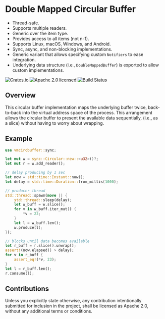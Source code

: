 # Double Mapped Circular Buffer

- Thread-safe.
- Supports multiple readers.
- Generic over the item type.
- Provides access to all items (not n-1).
- Supports Linux, macOS, Windows, and Android.
- Sync, async, and non-blocking implementations.
- Generic variant that allows specifying custom `Notifiers` to ease integration.
- Underlying data structure (i.e., `DoubleMappedBuffer`) is exported to allow custom implementations.

[![Crates.io][crates-badge]][crates-url]
[![Apache 2.0 licensed][apache-badge]][apache-url]
[![Build Status][actions-badge]][actions-url]

[crates-badge]: https://img.shields.io/crates/v/vmcircbuffer.svg
[crates-url]: https://crates.io/crates/vmcircbuffer
[apache-badge]: https://img.shields.io/badge/license-Apache%202-blue
[apache-url]: https://github.com/futuresdr/vmcircbuffer/blob/main/LICENSE
[actions-badge]: https://github.com/futuresdr/vmcircbuffer/workflows/CI/badge.svg
[actions-url]: https://github.com/futuresdr/vmcircbuffer/actions?query=workflow%3ACI+branch%3Amain

## Overview

This circular buffer implementation maps the underlying buffer twice,
back-to-back into the virtual address space of the process. This arrangement
allows the circular buffer to present the available data sequentially, (i.e., as
a slice) without having to worry about wrapping.

## Example

```rust
use vmcircbuffer::sync;

let mut w = sync::Circular::new::<u32>()?;
let mut r = w.add_reader();

// delay producing by 1 sec
let now = std::time::Instant::now();
let delay = std::time::Duration::from_millis(1000);

// producer thread
std::thread::spawn(move || {
    std::thread::sleep(delay);
    let w_buff = w.slice();
    for v in w_buff.iter_mut() {
        *v = 23;
    }
    let l = w_buff.len();
    w.produce(l);
});

// blocks until data becomes available
let r_buff = r.slice().unwrap();
assert!(now.elapsed() > delay);
for v in r_buff {
    assert_eq!(*v, 23);
}
let l = r_buff.len();
r.consume(l);
```

## Contributions

Unless you explicitly state otherwise, any contribution intentionally submitted
for inclusion in the project, shall be licensed as Apache 2.0, without any
additional terms or conditions.

